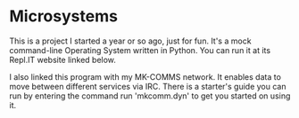 # Microsystems
This is a project I started a year or so ago, just for fun. It's a mock command-line Operating System written in Python. You can run it at its Repl.IT website linked below.

I also linked this program with my MK-COMMS network. It enables data to move between different services via IRC. There is a starter's guide you can run by entering the command run 'mkcomm.dyn' to get you started on using it.
